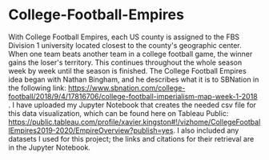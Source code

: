 # College-Football-Empires
With College Football Empires, each US county is assigned to the FBS Division 1 university located closest to the county's geographic center. When one team beats another team in a college football game, the winner gains the loser's territory. This continues throughout the whole season week by week until the season is finished. The College Football Empires idea began with Nathan Bingham, and he describes what it is to SBNation in the following link: https://www.sbnation.com/college-football/2018/9/4/17816706/college-football-imperialism-map-week-1-2018 .
I have uploaded my Jupyter Notebook that creates the needed csv file for this data visualization, which can be found here on Tableau Public: https://public.tableau.com/profile/xavier.kingston#!/vizhome/CollegeFootballEmpires2019-2020/EmpireOverview?publish=yes.
I also included any datasets I used for this project; the links and citations for their retrieval are in the Jupyter Notebook.
